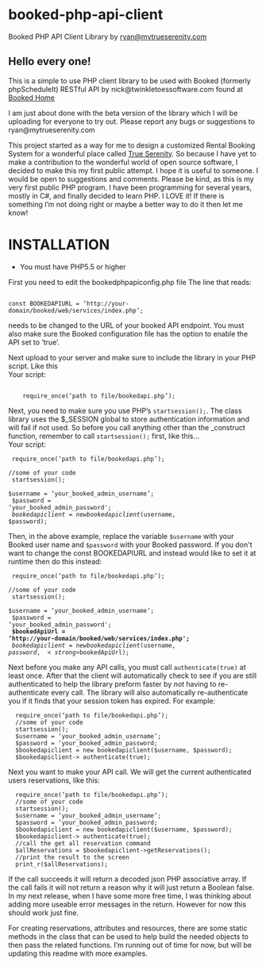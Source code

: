# booked-php-api-client
Booked PHP API Client Library
by ryan@mytrueserenity.com

<h2>Hello every one!</h2>

<p>This is a simple to use PHP client library to be used with Booked (formerly phpScheduleIt) RESTful API by nick@twinkletoessoftware.com found at <a href='http://sourceforge.net/projects/phpscheduleit'>Booked Home</a></p>
<p>I am just about done with the beta version of the library which I will be uploading for everyone to try out.
Please report any bugs or suggestions to ryan@mytrueserenity.com</p>
<p>This project started as a way for me to design a customized Rental Booking System for a wonderful place called <a href='https://mytrueserenity.com'>True Serenity</a>. So because I have yet to make a contribution to the wonderful world of open source software, I decided to make this my first public attempt. I hope it is useful to someone. I would be open to suggestions and comments. Please be kind, as this is my very first public PHP program. I have been programming for several years, mostly in C#, and finally decided to learn PHP. I LOVE it! If there is something I’m not doing right or maybe a better way to do it then let me know!</p>
<h1>INSTALLATION</h1>
<ul><li>You must have PHP5.5 or higher</li></ul>
<p>First you need to edit the bookedphpapiconfig.php file
The line that reads:</p> 
<p>
<code>
const BOOKEDAPIURL = ‘http://your-domain/booked/web/services/index.php’;
</code>
</p>
<p>needs to be changed to the URL of your booked API endpoint. You must also make sure the Booked configuration file has the option to enable the API set to ‘true’.</p>
<p>Next upload to your server and make sure to include the library in your PHP script. Like this
<br>
Your script:</p>
<p>
<code>
	require_once(‘path to file/bookedapi.php’);
</code>
</p>
<p>Next, you need to make sure you use PHP’s <code>startsession();</code>. The class library uses the $_SESSION global to store authentication information and will fail if not used. So before you call anything other than the _construct function, remember to call <code>startsession();</code> first, like this…
<br>
Your script:</p>

<code>	require_once(‘path to file/bookedapi.php’);</code><br>
<code>	//some of your code</code><br>
<code>	startsession();</code><br>
<code>	$username = ‘your_booked_admin_username’;</code><br>
<code>	$password = ‘your_booked_admin_password';</code><br>
<code>	$bookedapiclient = new bookedapiclient($username, $password);</code><br>


<p>Then, in the above example, replace the variable <code>$username</code> with your Booked user name and <code>$password</code> with your Booked password. If you don't want to change the const BOOKEDAPIURL and instead would like to set it at runtime then do this instead:</p>

<code>	require_once(‘path to file/bookedapi.php’);</code><br>
<code>	//some of your code</code><br>
<code>	startsession();</code><br>
<code>	$username = ‘your_booked_admin_username’;</code><br>
<code>	$password = ‘your_booked_admin_password';</code><br>
<strong><code>	$bookedApiUrl = ‘http://your-domain/booked/web/services/index.php';</code></strong><br>
<code>	$bookedapiclient = new bookedapiclient($username, $password, <strong>$bookedApiUrl</strong>);</code><br>

<p>Next before you make any API calls, you must call <code>authenticate(true)</code> at least once. After that the client will automatically check to see if you are still authenticated to help the library preform faster by not having to re-authenticate every call. The library will also automatically re-authenticate you if it finds that your session token has expired. For example:</p>
<code>	require_once(‘path to file/bookedapi.php’);</code><br>
<code>	//some of your code</code><br>
<code>	startsession();</code><br>
<code>	$username = ‘your_booked_admin_username’;</code><br>
<code>	$password = ‘your_booked_admin_password;</code><br>
<code>	$bookedapiclient = new bookedapiclient($username, $password);</code><br>
<code>	$bookedapiclient-> authenticate(true);</code><br>

<p>Next you want to make your API call. We will get the current authenticated users reservations, like this:</p>
<code>	require_once(‘path to file/bookedapi.php’);</code><br>
<code>	//some of your code</code><br>
<code>	startsession();</code><br>
<code>	$username = ‘your_booked_admin_username’;</code><br>
<code>	$password = ‘your_booked_admin_password;</code><br>
<code>	$bookedapiclient = new bookedapiclient($username, $password);</code><br>
<code>	$bookedapiclient-> authenticate(true);</code><br>
<code>	//call the get all reservation command</code><br>
<code>	$allReservations = $bookedapiclient->getReservations();</code><br>
<code>	//print the result to the screen</code><br>
<code>	print_r($allReservations);</code><br>

<p>If the call succeeds it will return a decoded json PHP associative array. If the call fails it will not return a reason why it will just return a Boolean false. In my next release, when I have some more free time, I was thinking about adding more useable error messages in the return. However for now this should work just fine.</p>  
<p>For creating reservations, attributes and resources, there are some static methods in the class that can be used to help build the needed objects to then pass the related functions. I’m running out of time for now, but will be updating this readme with more examples.</p>

